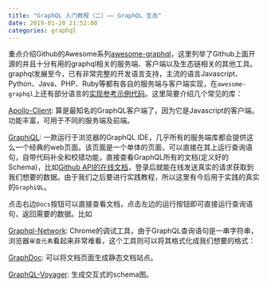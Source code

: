 ```yaml
---
title: "GraphQL 入门教程（二）—— GraphQL 生态"
date: 2019-01-20 21:52:00
categories: graphql
---
```


重点介绍Github的Awesome系列[awesome-graphql](https://github.com/chentsulin/awesome-graphql)，这里列举了Github上面开源的并且十分有用的graphql相关的服务端、客户端以及生态链相关的其他工具。graphql发展至今，已有非常完整的开发语言支持，主流的语言Javascript、Python、Java、PHP、Ruby等都有各自的服务端与客户端实现，在`awesome-graphql`上还有部分语言的[实现参考示例代码](https://github.com/chentsulin/awesome-graphql#example)。这里简要介绍几个常见的库：

[Apollo-Client](https://github.com/apollographql/apollo-client): 算是最知名的GraphQL客户端了，因为它是Javascript的客户端。功能丰富，可用于不同的服务端及前端。

[GraphiQL](https://github.com/graphql/graphiql): 一款运行于浏览器的GraphQL IDE，几乎所有的服务端库都会提供这么一个经典的web页面。该页面是一个单体的页面，可以直接在其上运行查询语句，自带代码补全和校错功能，直接查看GraphQL所有的文档(定义好的Schema)，比如[Github API的在线文档](https://developer.github.com/v4/explorer/)，登录后就能在线发送真实的请求获取到我们想要的数据。由于我们之后要进行实践教程，所以这里有今后用于实践的真实的`GraphiQL`。











点击右边`Docs`按钮可以直接查看文档，点击左边的运行按钮即可直接运行查询语句，返回需要的数据。比如









[Graphql-Network](https://github.com/Ghirro/graphql-network): Chrome的调试工具，由于GraphQL查询语句是一串字符串，浏览器`审查元素`看起来非常难看，这个工具则可以将其格式化成我们想要的格式：















[GraphDoc](https://github.com/2fd/graphdoc): 可以将文档页面生成静态文档站点。

[GraphQL-Voyager](https://github.com/APIs-guru/graphql-voyager): 生成交互式的schema图。